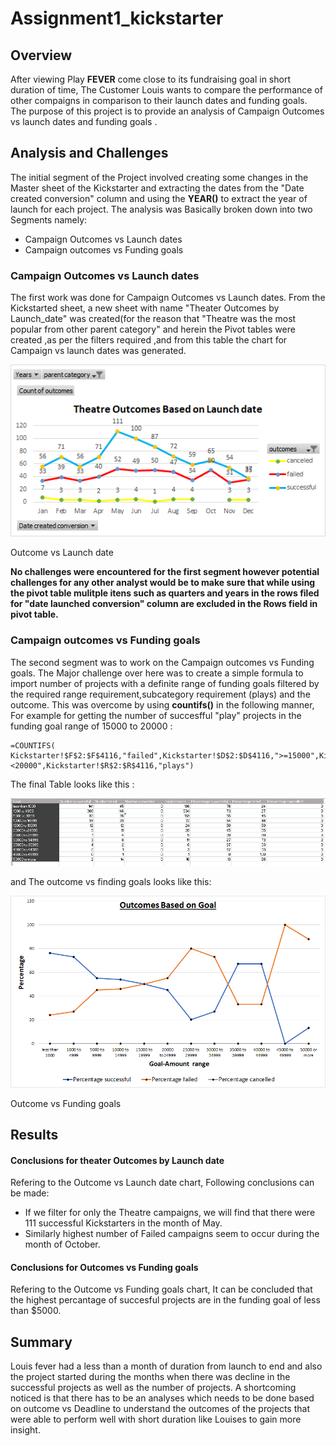# Assignment1_kickstarter
## Overview
After viewing Play **FEVER** come close to its fundraising goal in short duration of time, The Customer Louis wants to compare the performance of other compaigns in comparison to their launch dates and funding goals. The purpose of this project is to provide an analysis of Campaign Outcomes vs launch dates and funding goals . 
## Analysis and Challenges
The initial segment of the Project involved creating some changes in the Master sheet of the Kickstarter and extracting the dates from the "Date created conversion" column and using the **YEAR()** to extract the year of launch for each project. 
The analysis was Basically broken down into two Segments namely:
* Campaign Outcomes vs Launch dates
* Campaign outcomes vs Funding goals 

### Campaign Outcomes vs Launch dates
The first work was done for Campaign Outcomes vs Launch dates. From the Kickstarted sheet, a new sheet with name "Theater Outcomes by Launch_date" was created(for the reason that "Theatre was the most popular from other parent category" and herein the Pivot tables were created ,as per the filters required ,and from this table the chart for Campaign vs launch dates was generated. 


![graph](/Resources/Theater_Outcomes_vs_Launch.png)

Outcome vs Launch date 


**No challenges were encountered for the first segment however potential challenges for any other analyst would be to make sure that while using the pivot table  mulitple itens such as quarters and years in the rows filed for "date launched conversion" column are excluded in the Rows field in pivot table.** 

### Campaign outcomes vs Funding goals
The second segment was to work on the Campaign outcomes vs Funding goals. The Major challenge over here was to create a simple formula to import number of projects  with a definite range of funding goals filtered by the required range requirement,subcategory requirement (plays) and the outcome.
This was overcome by using **countifs()** in the following manner, For example for getting the number of succesfful "play" projects in the funding goal range of 15000 to 20000 :
```
=COUNTIFS( Kickstarter!$F$2:$F$4116,"failed",Kickstarter!$D$2:$D$4116,">=15000",Kickstarter!$D$2:$D$4116,"<20000",Kickstarter!$R$2:$R$4116,"plays")
```
The final Table looks like this :

![table](/Resources/Table_01.JPG)

and The outcome vs finding goals looks like this:

![graph](/Resources/outcomes_vs_Goals.png)

Outcome vs Funding goals

## Results

#### Conclusions for theater Outcomes by Launch date

Refering to the Outcome vs Launch date chart, Following conclusions can be made:
* If we filter for only the Theatre campaigns, we will find that there were 111 successful Kickstarters in the month of May.
* Similarly highest number of Failed campaigns seem to occur during the month of October.

#### Conclusions for Outcomes vs Funding goals

Refering to the Outcome vs Funding goals chart, It can be concluded that the highest percantage of succesful projects are in the funding goal of less than $5000.

## Summary
Louis fever had a less than a month of duration from launch to end and also the project started during the months when there was decline in the successful projects as well as the number of projects.
A shortcoming noticed is that there has to be an analyses which needs to be done based on outcome vs Deadline to understand the outcomes of the projects that were able to perform well with short duration like Louises to gain more insight.
